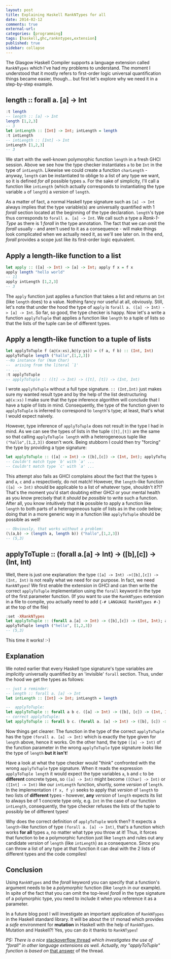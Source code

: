```yaml
---
layout: post
title: Explaining Haskell RankNTypes for all
date: 2014-02-12 
comments: true
external-url:
categories: [programming]
tags: [haskell,ghc,rankntypes,extension]
published: true
sidebar: collapse
---
```

The Glasgow Haskell Compiler supports a language extension called
`RankNTypes` which I've had my problems to understand. The moment I
understood that it mostly refers to first-order logic universal
quantification things became easier, though&#x2026; but first let's explore why we
need it in a step-by-step example.

<!-- more -->

## length :: forall a. [a] -> Int
``` haskell
:t length
-- length :: [a] -> Int
length [1,2,3]
-- 3
let intLength :: [Int] -> Int; intLength = length
:t intLength
-- intLength :: [Int] -> Int
intLength [1,2,3]
-- 3
```

We start with the well-known polymorphic function `length` in a fresh
GHCI session. Above we
see how the type checker instantiates `a` to be `Int` in the type of
`intLength`. Likewise we could create a function `charLength` -
anyway, `length` can be instantiated to oblige to a list of any type
we want, so it is defined *for all* possible types `a`. For the sake
of simplicity, I'll call a function like `intLength` (which actually
corresponds to instantiating the type variable `a` of `length`) a
*version* of `length`.

As a matter of fact, a normal Haskell type signature such as `[a]
-> Int` always implies that the type variable(s) are universally
quantified with 1 *forall* section located at the beginning of the
type declaration. `length`'s type thus corresponds to `forall a. [a] ->
Int`. We call such a type a *Rank-1-Type* as there is 1 *forall* in
the type annotation. The fact that we can omit the *forall* usually -
and aren't used to it as a consequence - will make things look complicated
when we actually need it, as we'll see later on. In the end, *forall* provides
a scope just like its first-order logic equivalent.

## Apply a length-like function to a list
``` haskell
let apply :: ([a] -> Int) -> [a] -> Int; apply f x = f x
apply length "hello world"
-- 11
apply intLength [1,2,3]
-- 3
```

The `apply` function just applies a function that takes a list and
returns an `Int` (like `length` does) to a value.
Nothing fancy nor useful at all, obviously. Still, let's note that under the hood
the type of `apply` is `forall a. ([a] -> Int) -> [a] -> Int`. So far, so
good, the type checker is happy. Now let's a write a function
`applyToTuple` that applies a function like `length` to a tuple of
lists so that the lists of the tuple can be of different types.

## Apply a length-like function to a tuple of lists
``` haskell
let applyToTuple f (a@(x:xs),b@(y:ys)) = (f a, f b) :: (Int, Int)
applyToTuple length ("hallo",[1,2,3])
--No instance for (Num Char)
--  arising from the literal `1'
-- ...
:t applyToTuple
-- applyToTuple :: ([t] -> Int) -> ([t], [t]) -> (Int, Int)
```

I wrote `applyToTuple` without a full type signature. `:: (Int,Int)`
just makes sure my wanted result type and by the help of the list
destructuring `a@(x:xs)` I make sure that the type inference algorithm
will conclude 
that I have a tuple of lists in mind. Consequently, the type of the
function given to `applyToTuple` is inferred to correspond to
`length`'s type; at least, that's what I would expect naively.

However, type inference of `applyToTuple` does not result in the type I had
in mind. As we can see the types of lists in the tuple `([t],[t])` are
the same so that calling `applyToTuple length` with a heterogeneous
tuple like `("hallo",[1,2,3])` doesn't work. Being stubborn I could
then try "forcing" the type by providing a type signature:

``` haskell
let applyToTuple :: ([a] -> Int) -> ([b],[c]) -> (Int, Int); applyToTuple f (x,y) = (f x, f y)
-- Couldn't match type `b' with `a' ...
-- Couldn't match type `c' with `a' ...
```

This attempt also fails as GHCI complains about the fact that the
types `b` and `a`, `c` and `a` respectively, do not match! However, the
`length`-like function `([a] -> Int)` should be applicable to a list of
whatever type, shouldn't it?!? That's the moment
you'd start doubting either GHCI or your mental health as you know precisely
that it *should be possible* to write such a function. After all, you
know intuitively that it **is** possible to apply a function like `length`
to both parts of a heterogeneous tuple of lists as in the code below;
doing that in a more generic way in a function like `applyToTuple`
should be possible as well!

``` haskell
-- Obviously, that works without a problem:
(\(a,b) -> (length a, length b)) ("hallo",[1,2,3])
-- (5,3)
```

## applyToTuple :: (forall a.[a] -> Int) -> ([b],[c]) -> (Int, Int)
Well, there is just one explanation: the type `([a] -> Int)
->([b],[c]) -> (Int, Int)` is not really what we need for our purpose.
In fact, we need `RankNTypes`!
We first enable the extension in GHCI and can then write the correct
`applyToTuple` implementation using the `forall` keyword in the type
of the first parameter function. (If you want to use the
`RankNTypes` extension in a file to compile, you actually need to add `{-#
LANGUAGE RankNTypes #-}` at the top of the file)

``` haskell
:set -XRankNTypes
let applyToTuple :: (forall a.[a] -> Int) -> ([b],[c]) -> (Int, Int); applyToTuple f (x,y) = (f x, f y)
applyToTuple length ("hello", [1,2,3])
-- (5,3)
```

This time it works! :-)

## Explanation
We noted earlier that every Haskell type signature's type variables
are *implicitly* universally quantified by an 'invisible' `forall`
section. Thus, under the hood we get the types as follows:

``` haskell
-- just a reminder:
-- length :: forall a. [a] -> Int 
let intLength :: [Int] -> Int; intLength = length 

--  applyToTuple:
let applyToTuple :: forall a b c. ([a] -> Int) -> ([b], [c]) -> (Int, Int); applyToTuple f (x,y) = (f x, f y) 
-- correct applyToTuple:
let applyToTuple :: forall b c. (forall a. [a] -> Int) -> ([b], [c]) -> (Int, Int); applyToTuple f (x,y) = (f x, f y)
```

Now things get clearer: The function in the type of the correct
`applyToTuple` has the type `(forall a. [a] -> Int)` which is exactly
the type given for `length` above, hence it works. On the other hand,
the type `([a] -> Int)` of the function parameter in the wrong
`applyToTuple` type signature *looks* like the type of `length` **but it isn't**!

Have a look at what the type
checker would "think" confronted with the wrong `applyToTuple` type
signature. When it reads the expression `applyToTuple length` it would
expect the type variables `a`, `b` and `c` to be **different**
concrete types, so `([a] -> Int)` might become `([Char] -> Int)` or
`([Int] -> Int)` like our `intLength` function, shortly, some
*version* of `length`. In the implementation `(f x, f y)` seeks to apply that *version* of
`length` to two lists of **different** types - however, **any** *version* of
`length` expects its list to always be of 1 concrete type only, e.g. `Int` in
the case of our function `intLength`, consequently, the type checker
refuses the lists of the tuple to possibly be of different types!

Why does the correct definition of `applyToTuple` work then? It
expects a `length`-like function of type `(forall a. [a] -> Int)`, that's a function
which works **for all** types `a`, no matter what type you throw at it!
Thus, it forces that function to be a polymorphic function just like
`length` and rules out any candidate *version* of `length` (like `intLength`) as a consequence.
Since you can throw a list of any type at that function it can deal with the 2
lists of different types and the code compiles! 

## Conclusion
Using `RankNTypes` and the *forall* keyword you can specify that a
function's argument needs to be a *polymorphic* function (like
`length` in our example). In spite of the fact that you can omit the top-level
*forall* in the type signature of a polymorphic type, you need to include
it when you reference it as a parameter.

In a future blog post I will investigate an important application of
`RankNTypes` in the Haskell standard library. It will be about the
`ST` monad which provides a *safe* environment for **mutation** in
Haskell with the help of `RankNTypes`. Mutation and Haskell?! Yes,
you can do it thanks to `RankNTypes`!

*PS: There is a nice*
<a href="http://stackoverflow.com/questions/3071136/what-does-the-forall-keyword-in-haskell-ghc-do" target="_blank">stackoverflow thread</a> *which investigates the use of "forall" in other
language extensions as well. Actually, my "applyToTuple" function is based on*
<a href="http://stackoverflow.com/a/3071932/928944" target="_blank">that answer</a> of the thread.

